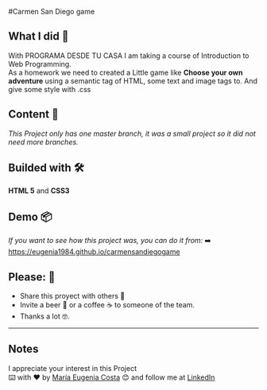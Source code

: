 #Carmen San Diego game
## What I did 🚀

With PROGRAMA DESDE TU CASA I am taking a course of Introduction to Web Programming. <br/>
As a homework we need to created a Little game like **Choose your own adventure** using a semantic tag of HTML, some text and image tags to. And give some style with .css 


## Content 🚀

_This Project only has one master branch, it was a small project so it did not need more branches._

## Builded with 🛠️

**HTML 5** and  **CSS3** 

## Demo 📦
_If you want to see how this project was, you can do it from:_
:arrow_right: https://eugenia1984.github.io/carmensandiegogame 

## Please: 🎁

* Share this proyect with others 📢
* Invite a beer 🍺 or a coffee ☕  to someone of the team. 
* Thanks a lot 🤓.

---
## Notes
I appreciate your interest in this Project <br/>
⌨️ with ❤️ by [María Eugenia Costa](https://github.com/eugenia1984) 😊 and follow me at [LinkedIn]( http://www.linkedin.com/in/maríaeugeniacosta) 

